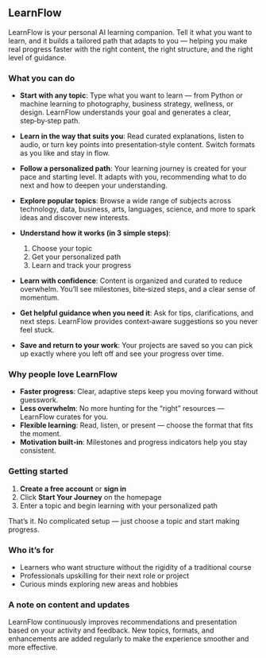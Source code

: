 ## LearnFlow

LearnFlow is your personal AI learning companion. Tell it what you want to learn, and it builds a tailored path that adapts to you — helping you make real progress faster with the right content, the right structure, and the right level of guidance.

### What you can do

- **Start with any topic**: Type what you want to learn — from Python or machine learning to photography, business strategy, wellness, or design. LearnFlow understands your goal and generates a clear, step‑by‑step path.

- **Learn in the way that suits you**: Read curated explanations, listen to audio, or turn key points into presentation‑style content. Switch formats as you like and stay in flow.

- **Follow a personalized path**: Your learning journey is created for your pace and starting level. It adapts with you, recommending what to do next and how to deepen your understanding.

- **Explore popular topics**: Browse a wide range of subjects across technology, data, business, arts, languages, science, and more to spark ideas and discover new interests.

- **Understand how it works (in 3 simple steps)**:
  1) Choose your topic
  2) Get your personalized path
  3) Learn and track your progress

- **Learn with confidence**: Content is organized and curated to reduce overwhelm. You’ll see milestones, bite‑sized steps, and a clear sense of momentum.

- **Get helpful guidance when you need it**: Ask for tips, clarifications, and next steps. LearnFlow provides context‑aware suggestions so you never feel stuck.

- **Save and return to your work**: Your projects are saved so you can pick up exactly where you left off and see your progress over time.

### Why people love LearnFlow

- **Faster progress**: Clear, adaptive steps keep you moving forward without guesswork.
- **Less overwhelm**: No more hunting for the “right” resources — LearnFlow curates for you.
- **Flexible learning**: Read, listen, or present — choose the format that fits the moment.
- **Motivation built‑in**: Milestones and progress indicators help you stay consistent.

### Getting started

1) **Create a free account** or **sign in**
2) Click **Start Your Journey** on the homepage
3) Enter a topic and begin learning with your personalized path

That’s it. No complicated setup — just choose a topic and start making progress.

### Who it’s for

- Learners who want structure without the rigidity of a traditional course
- Professionals upskilling for their next role or project
- Curious minds exploring new areas and hobbies

### A note on content and updates

LearnFlow continuously improves recommendations and presentation based on your activity and feedback. New topics, formats, and enhancements are added regularly to make the experience smoother and more effective.
